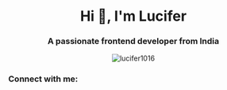 
<h1 align="center">Hi 👋, I'm Lucifer</h1>
<h3 align="center">A passionate frontend developer from India</h3>

<p align="center"> <img src="https://komarev.com/ghpvc/?username=lucifer1016&label=Profile%20views&color=0e75b6&style=flat" alt="lucifer1016" /> </p>

<h3 align="left">Connect with me:</h3>
<p align="left">
</p>

